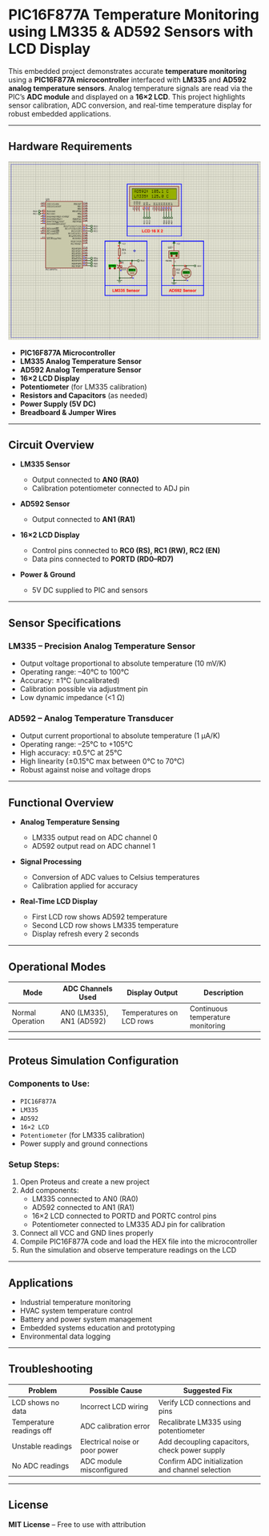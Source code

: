# PIC16F877A Temperature Monitoring using LM335 & AD592 Sensors with LCD Display

This embedded project demonstrates accurate **temperature monitoring** using a **PIC16F877A microcontroller** interfaced with **LM335** and **AD592 analog temperature sensors**. Analog temperature signals are read via the PIC’s **ADC module** and displayed on a **16×2 LCD**. This project highlights sensor calibration, ADC conversion, and real-time temperature display for robust embedded applications.

---

## Hardware Requirements  
![PIC16F877A LM335 AD592 LCD Circuit](circuit.png)

- **PIC16F877A Microcontroller**  
- **LM335 Analog Temperature Sensor**  
- **AD592 Analog Temperature Sensor**  
- **16×2 LCD Display**  
- **Potentiometer** (for LM335 calibration)  
- **Resistors and Capacitors** (as needed)  
- **Power Supply (5V DC)**  
- **Breadboard & Jumper Wires**

---

## Circuit Overview

- **LM335 Sensor**  
  - Output connected to **AN0 (RA0)**  
  - Calibration potentiometer connected to ADJ pin  

- **AD592 Sensor**  
  - Output connected to **AN1 (RA1)**  

- **16×2 LCD Display**  
  - Control pins connected to **RC0 (RS), RC1 (RW), RC2 (EN)**  
  - Data pins connected to **PORTD (RD0–RD7)**  

- **Power & Ground**  
  - 5V DC supplied to PIC and sensors  

---

## Sensor Specifications

### LM335 – Precision Analog Temperature Sensor

- Output voltage proportional to absolute temperature (10 mV/K)  
- Operating range: –40°C to 100°C  
- Accuracy: ±1°C (uncalibrated)  
- Calibration possible via adjustment pin  
- Low dynamic impedance (<1 Ω)  

### AD592 – Analog Temperature Transducer

- Output current proportional to absolute temperature (1 µA/K)  
- Operating range: –25°C to +105°C  
- High accuracy: ±0.5°C at 25°C  
- High linearity (±0.15°C max between 0°C to 70°C)  
- Robust against noise and voltage drops  

---

## Functional Overview

- **Analog Temperature Sensing**  
  - LM335 output read on ADC channel 0  
  - AD592 output read on ADC channel 1  

- **Signal Processing**  
  - Conversion of ADC values to Celsius temperatures  
  - Calibration applied for accuracy  

- **Real-Time LCD Display**  
  - First LCD row shows AD592 temperature  
  - Second LCD row shows LM335 temperature  
  - Display refresh every 2 seconds  

---

## Operational Modes

| Mode             | ADC Channels Used    | Display Output             | Description                     |
|------------------|---------------------|----------------------------|--------------------------------|
| Normal Operation  | AN0 (LM335), AN1 (AD592) | Temperatures on LCD rows   | Continuous temperature monitoring |

---

## Proteus Simulation Configuration

### Components to Use:

- `PIC16F877A`  
- `LM335`  
- `AD592`  
- `16×2 LCD`  
- `Potentiometer` (for LM335 calibration)  
- Power supply and ground connections  

### Setup Steps:

1. Open Proteus and create a new project  
2. Add components:  
   - LM335 connected to AN0 (RA0)  
   - AD592 connected to AN1 (RA1)  
   - 16×2 LCD connected to PORTD and PORTC control pins  
   - Potentiometer connected to LM335 ADJ pin for calibration  
3. Connect all VCC and GND lines properly  
4. Compile PIC16F877A code and load the HEX file into the microcontroller  
5. Run the simulation and observe temperature readings on the LCD  

---

## Applications

- Industrial temperature monitoring  
- HVAC system temperature control  
- Battery and power system management  
- Embedded systems education and prototyping  
- Environmental data logging  

---

## Troubleshooting

| Problem                  | Possible Cause                 | Suggested Fix                          |
|--------------------------|-------------------------------|--------------------------------------|
| LCD shows no data        | Incorrect LCD wiring           | Verify LCD connections and pins      |
| Temperature readings off | ADC calibration error          | Recalibrate LM335 using potentiometer|
| Unstable readings       | Electrical noise or poor power | Add decoupling capacitors, check power supply |
| No ADC readings         | ADC module misconfigured       | Confirm ADC initialization and channel selection |

---

## License  
**MIT License** – Free to use with attribution

